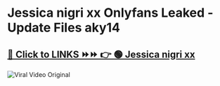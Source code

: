 
 # Jessica nigri xx Onlyfans Leaked - Update Files aky14

## <h2><a href="https://clipsfans.com/Jessica_nigri_xx&ref=git">🔗 Click to LINKS ⏩⏩ 👉 🟢 Jessica nigri xx </a></h2>

<a href="https://clipsfans.com/Jessica_nigri_xx&ref=git" rel="nofollow" data-target="animated-image.originalLink"><img src="https://i.ibb.co.com/xMMVF88/686577567.gif" alt="Viral Video Original" style="max-width: 100%; display: inline-block;" data-target="animated-image.originalImage"></a>

